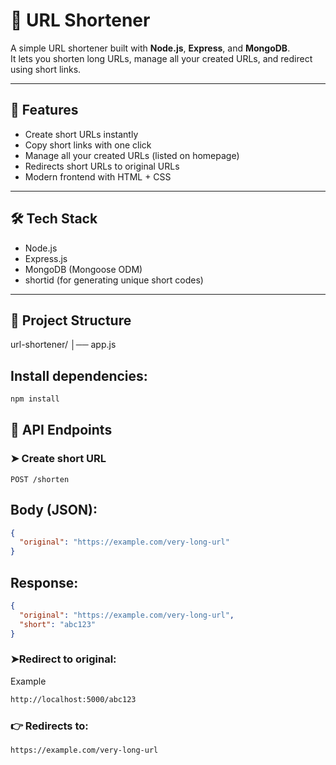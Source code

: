 # 🔗 URL Shortener

A simple URL shortener built with **Node.js**, **Express**, and **MongoDB**.  
It lets you shorten long URLs, manage all your created URLs, and redirect using short links.

---

## 🚀 Features
- Create short URLs instantly  
- Copy short links with one click  
- Manage all your created URLs (listed on homepage)  
- Redirects short URLs to original URLs  
- Modern frontend with HTML + CSS  

---

## 🛠️ Tech Stack
- Node.js  
- Express.js  
- MongoDB (Mongoose ODM)  
- shortid (for generating unique short codes)  

---

## 📂 Project Structure
url-shortener/
│── app.js   

## Install dependencies:

```bash
npm install
```

## 📌 API Endpoints

### ➤ Create short URL
```http
POST /shorten
```
## Body (JSON):
```json
{
  "original": "https://example.com/very-long-url"
}
```
## Response:
```json
{
  "original": "https://example.com/very-long-url",
  "short": "abc123"
}

```
### ➤Redirect to original:
Example
```bash
http://localhost:5000/abc123
```
### 👉 Redirects to:
```bash
https://example.com/very-long-url
```




